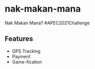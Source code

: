 # nak-makan-mana
Nak Makan Mana? #APEC2021Challenge

## Features

* GPS Tracking
* Payment
* Game-fication
